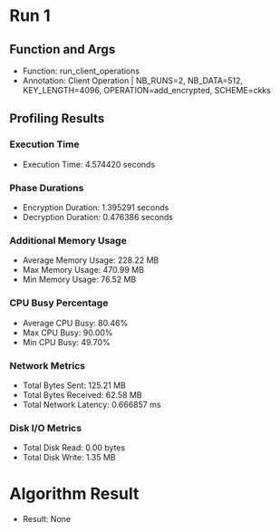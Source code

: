 # Run 1
## Function and Args
- Function: run_client_operations
- Annotation: Client Operation | NB_RUNS=2, NB_DATA=512, KEY_LENGTH=4096, OPERATION=add_encrypted, SCHEME=ckks
## Profiling Results
### Execution Time
- Execution Time: 4.574420 seconds
### Phase Durations
- Encryption Duration: 1.395291 seconds
- Decryption Duration: 0.476386 seconds
### Additional Memory Usage
- Average Memory Usage: 228.22 MB
- Max Memory Usage: 470.99 MB
- Min Memory Usage: 76.52 MB
### CPU Busy Percentage
- Average CPU Busy: 80.46%
- Max CPU Busy: 90.00%
- Min CPU Busy: 49.70%
### Network Metrics
- Total Bytes Sent: 125.21 MB
- Total Bytes Received: 62.58 MB
- Total Network Latency: 0.666857 ms
### Disk I/O Metrics
- Total Disk Read: 0.00 bytes
- Total Disk Write: 1.35 MB
# Algorithm Result
- Result: None
